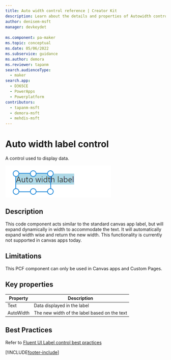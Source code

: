 ```yaml
---
title: Auto width control reference | Creator Kit
description: Learn about the details and properties of Autowidth control in the Creator Kit.
author: denisem-msft
manager: devkeydet

ms.component: pa-maker
ms.topic: conceptual
ms.date: 05/06/2022
ms.subservice: guidance
ms.author: demora
ms.reviewer: tapanm
search.audienceType: 
  - maker
search.app: 
  - D365CE
  - PowerApps
  - Powerplatform
contributors:
  - tapanm-msft
  - demora-msft
  - mehdis-msft
---
```

# Auto width label control

A control used to display data.

![Auto width label](media/autowidthlabel.png "Auto width label control")

## Description
This code component acts similar to the standard canvas app label, but will expand dynamically in width to accommodate the text. It will automatically expand width wise and return the new width. This functionality is currently not supported in canvas apps today.

## Limitations
This PCF component can only be used in Canvas apps and Custom Pages.

## Key properties

| Property | Description |
| -------- | ----------- |
| Text | Data displayed in the label |
| AutoWidth | The new width of the label based on the text |

## Best Practices
Refer to [Fluent UI Label control best practices](https://developer.microsoft.com/en-us/fluentui#/controls/web/label)

[!INCLUDE[footer-include](../../includes/footer-banner.md)]